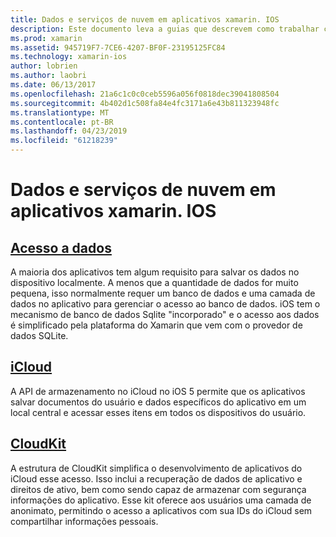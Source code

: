 ```yaml
---
title: Dados e serviços de nuvem em aplicativos xamarin. IOS
description: Este documento leva a guias que descrevem como trabalhar com dados locais, iCloud e CloudKit em um aplicativo xamarin. IOS.
ms.prod: xamarin
ms.assetid: 945719F7-7CE6-4207-BF0F-23195125FC84
ms.technology: xamarin-ios
author: lobrien
ms.author: laobri
ms.date: 06/13/2017
ms.openlocfilehash: 21a6c1c0c0ceb5596a056f0818dec39041808504
ms.sourcegitcommit: 4b402d1c508fa84e4fc3171a6e43b811323948fc
ms.translationtype: MT
ms.contentlocale: pt-BR
ms.lasthandoff: 04/23/2019
ms.locfileid: "61218239"
---
```

# <a name="data-and-cloud-services-in-xamarinios-apps"></a>Dados e serviços de nuvem em aplicativos xamarin. IOS

##  <a name="data-accessiosdata-clouddataindexmd"></a>[Acesso a dados](~/ios/data-cloud/data/index.md)

A maioria dos aplicativos tem algum requisito para salvar os dados no dispositivo localmente. A menos que a quantidade de dados for muito pequena, isso normalmente requer um banco de dados e uma camada de dados no aplicativo para gerenciar o acesso ao banco de dados. iOS tem o mecanismo de banco de dados Sqlite "incorporado" e o acesso aos dados é simplificado pela plataforma do Xamarin que vem com o provedor de dados SQLite.

##  <a name="icloudiosdata-cloudintroduction-to-icloudmd"></a>[iCloud](~/ios/data-cloud/introduction-to-icloud.md)

A API de armazenamento no iCloud no iOS 5 permite que os aplicativos salvar documentos do usuário e dados específicos do aplicativo em um local central e acessar esses itens em todos os dispositivos do usuário.

##  <a name="cloudkitiosdata-cloudintro-to-cloudkitmd"></a>[CloudKit](~/ios/data-cloud/intro-to-cloudkit.md)

A estrutura de CloudKit simplifica o desenvolvimento de aplicativos do iCloud esse acesso. Isso inclui a recuperação de dados de aplicativo e direitos de ativo, bem como sendo capaz de armazenar com segurança informações do aplicativo. Esse kit oferece aos usuários uma camada de anonimato, permitindo o acesso a aplicativos com sua IDs do iCloud sem compartilhar informações pessoais.